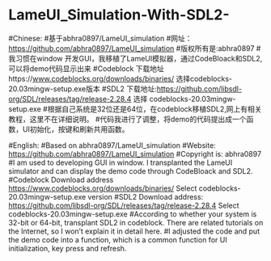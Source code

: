 # LameUI_Simulation-With-SDL2-
#Chinese:
#基于abhra0897/LameUI_simulation
#网址：https://github.com/abhra0897/LameUI_simulation
#版权所有是:abhra0897 
#我习惯在window 开发GUI，我移植了LameUI模拟器，通过CodeBloack和SDL2,可以将demo代码显示出来
#Codeblock 下载地址https://www.codeblocks.org/downloads/binaries/ 选择codeblocks-20.03mingw-setup.exe版本
#SDL2 下载地址:https://github.com/libsdl-org/SDL/releases/tag/release-2.28.4 选择 codeblocks-20.03mingw-setup.exe
#根据自己系统是32位还是64位，在codeblock移植SDL2,网上有相关教程，这里不在详细说明。
#代码我进行了调整，将demo的代码提出成一个函数，UI初始化，按键和刷新共用函数。

#English:
#Based on abhra0897/LameUI_simulation
#Website: https://github.com/abhra0897/LameUI_simulation
#Copyright is: abhra0897
#I am used to developing GUI in window. I transplanted the LameUI simulator and can display the demo code through CodeBloack and SDL2.
#Codeblock Download address https://www.codeblocks.org/downloads/binaries/ Select codeblocks-20.03mingw-setup.exe version
#SDL2 Download address: https://github.com/libsdl-org/SDL/releases/tag/release-2.28.4 Select codeblocks-20.03mingw-setup.exe
#According to whether your system is 32-bit or 64-bit, transplant SDL2 in codeblock. There are related tutorials on the Internet, so I won’t explain it in detail here.
#I adjusted the code and put the demo code into a function, which is a common function for UI initialization, key press and refresh.
